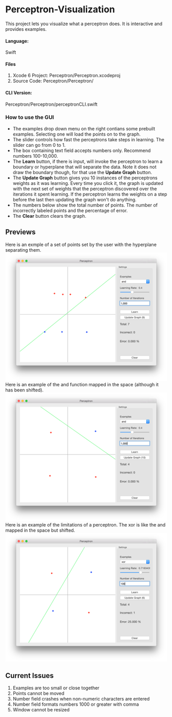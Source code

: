 # Perceptron-Visualization
This project lets you visualize what a perceptron does. It is interactive and provides examples.




#### Language: 
Swift


#### Files
1. Xcode 6 Project: Perceptron/Perceptron.xcodeproj
2. Source Code: Perceptron/Perceptron/


#### CLI Version: 
Perceptron/Perceptron/perceptronCLI.swift


[exm]: https://github.com/vincenzorm117/Perceptron-Visualization/blob/master/Perceptron/Previews/workingExample.png
[and]: https://github.com/vincenzorm117/Perceptron-Visualization/blob/master/Perceptron/Previews/andExample.png
[xor]: https://github.com/vincenzorm117/Perceptron-Visualization/blob/master/Perceptron/Previews/xorExample.png

### How to use the GUI
- The examples drop down menu on the right contians some prebuilt examples. Selecting one will load the points on to the graph.
- The slider controls how fast the perceptrons take steps in learning. The slider can go from 0 to 1.
- The box containing text field accepts numbers only. Recommend numbers 100-10,000.
- The **Learn** button, if there is input, will invoke the perceptron to learn a boundary or hyperplane that will separate the data. Note it does not draw the boundary though, for that use the **Update Graph** button.
- The **Update Graph** button gives you 10 instances of the perceptrons weights as it was learning. Every time you click it, the graph is updated with the next set of weights that the perceptron discovered over the iterations it spent learning. If the perceptron learns the weights on a step before the last then updating the graph won't do anything.
- The numbers below show the total number of points. The number of incorrectly labeled points and the percentage of error.
- The **Clear** button clears the graph.


Previews
-------

Here is an exmple of a set of points set by the user with the hyperplane separating them.
![Interactive Example picture missing][exm]
Here is an example of the and function mapped in the space (although it has been shifted).
![And Example picture missing][and]
Here is an example of the limitations of a perceptron. The xor is like the and mapped in the space but shifted.
![Xor Example picture missing][xor]


Current Issues
-------
1. Examples are too small or close together
2. Points cannot be moved
3. Number field crashes when non-numeric characters are entered
4. Number field formats numbers 1000 or greater with comma
5. Window cannot be resized




